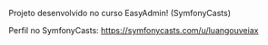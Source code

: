 Projeto desenvolvido no curso EasyAdmin! (SymfonyCasts)

Perfil no SymfonyCasts: https://symfonycasts.com/u/luangouveiax

